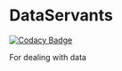 # DataServants

[![Codacy Badge](https://api.codacy.com/project/badge/Grade/4c747faa07614827bd54f1faefca2087)](https://app.codacy.com/app/astrobokonon/DataServants?utm_source=github.com&utm_medium=referral&utm_content=LowellObservatory/DataServants&utm_campaign=Badge_Grade_Dashboard)

For dealing with data
